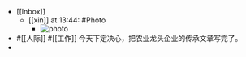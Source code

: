 - [[Inbox]]
    - [[xin]] at 13:44: #Photo
        - ![photo](https://firebasestorage.googleapis.com/v0/b/firescript-577a2.appspot.com/o/imgs%2Fapp%2Fxinyiheng%2FlIIyiqTf9?alt=media&token=fae39083-0c11-4e60-8c38-4078fa6cdaa6)
- #[[人际]] #[[工作]] 今天下定决心，把农业龙头企业的传承文章写完了。
- 
